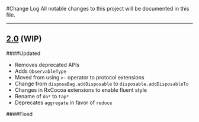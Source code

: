 #Change Log
All notable changes to this project will be documented in this file.

---

## [2.0](https://github.com/ReactiveX/RxSwift/pull/50) (WIP)

####Updated

* Removes deprecated APIs
* Adds `ObservableType`
* Moved from using `>-` operator to protocol extensions
* Change from `disposeBag.addDisposable` to `disposable.addDisposableTo`
* Changes in RxCocoa extensions to enable fluent style
* Rename of `do*` to `tap*`
* Deprecates `aggregate` in favor of `reduce`

####Fixed
